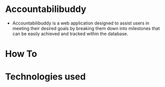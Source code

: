 # Accountabilibuddy

* Accountabilibuddy is a web application designed to assist users in meeting their desired goals by breaking them down into milestones that can be easily achieved and tracked within the database.

# How To
# Technologies used

